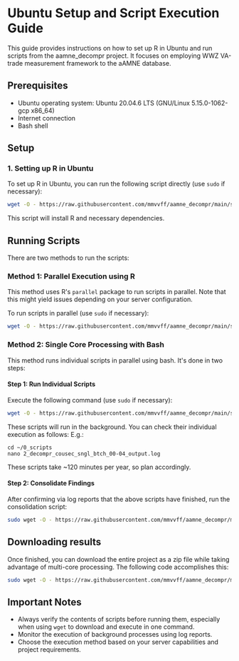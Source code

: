# Ubuntu Setup and Script Execution Guide

This guide provides instructions on how to set up R in Ubuntu and run scripts from the aamne_decompr project. It focuses on employing WWZ VA-trade measurement framework to the aAMNE database.

## Prerequisites

- Ubuntu operating system: Ubuntu 20.04.6 LTS (GNU/Linux 5.15.0-1062-gcp x86_64)
- Internet connection
- Bash shell

## Setup

### 1. Setting up R in Ubuntu

To set up R in Ubuntu, you can run the following script directly (use `sudo` if necessary):

```bash
wget -O - https://raw.githubusercontent.com/mmvvff/aamne_decompr/main/src/0_ubuntu_example_run/0_ubuntu_setup_rserver.bash | bash
```

This script will install R and necessary dependencies.

## Running Scripts

There are two methods to run the scripts:

### Method 1: Parallel Execution using R

This method uses R's `parallel` package to run scripts in parallel. Note that this might yield issues depending on your server configuration.

To run scripts in parallel (use `sudo` if necessary):

```bash
wget -O - https://raw.githubusercontent.com/mmvvff/aamne_decompr/main/src/0_ubuntu_example_run/cousec/1_ubuntu_eg_decompr_cousec_prll.bash | bash
```

### Method 2: Single Core Processing with Bash

This method runs individual scripts in parallel using bash. It's done in two steps:

#### Step 1: Run Individual Scripts

Execute the following command (use `sudo` if necessary):

```bash
wget -O - https://raw.githubusercontent.com/mmvvff/aamne_decompr/main/src/0_ubuntu_example_run/cousec/1_ubuntu_eg_decompr_cousec_sngl_1.bash | bash
```

These scripts will run in the background. You can check their individual execution as follows:
E.g.:
```
cd ~/0_scripts
nano 2_decompr_cousec_sngl_btch_00-04_output.log
```

These scripts take ~120 minutes per year, so plan accordingly.

#### Step 2: Consolidate Findings

After confirming via log reports that the above scripts have finished, run the consolidation script:

```bash
sudo wget -O - https://raw.githubusercontent.com/mmvvff/aamne_decompr/main/src/0_ubuntu_example_run/cousec/1_ubuntu_eg_decompr_cousec_sngl_2.bash | bash
```

## Downloading results

Once finished, you can download the entire project as a zip file while taking advantage of multi-core processing. The following code accomplishes this:

```bash
sudo wget -O - https://raw.githubusercontent.com/mmvvff/aamne_decompr/main/src/0_ubuntu_example_run/3_eg_indexed_zipped.bash | bash
```

## Important Notes

- Always verify the contents of scripts before running them, especially when using `wget` to download and execute in one command.
- Monitor the execution of background processes using log reports.
- Choose the execution method based on your server capabilities and project requirements.
